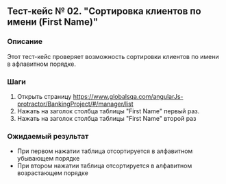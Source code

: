 ## Тест-кейс № 02. "Сортировка клиентов по имени (First Name)"

### Описание

Этот тест-кейс проверяет возможность сортировки клиентов по имени в афлавитном порядке.

### Шаги

1. Открыть страницу https://www.globalsqa.com/angularJs-protractor/BankingProject/#/manager/list
2. Нажать на заголок столбца таблицы "First Name" первый раз.
3. Нажать на заголок столбца таблицы "First Name" второй раз

### Ожидаемый результат

* При первом нажатии таблица отсортируется в алфавитном убывающем порядке
* При втором нажатии таблица отсортируется в алфавитном возрастающем порядке


